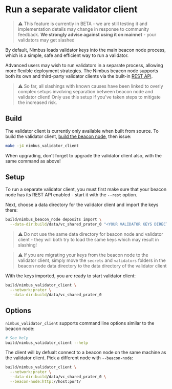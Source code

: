 # Run a separate validator client

> ⚠️ This feature is currently in BETA - we are still testing it and implementation details may change in response to community feedback. **We strongly advise against using it on mainnet** - your validators may get slashed

By default, Nimbus loads validator keys into the main beacon node process, which is a simple, safe and efficient way to run a validator.

Advanced users may wish to run validators in a separate process, allowing more flexible deployment strategies. The Nimbus beacon node supports both its own and third-party validator clients via the built-in [REST API](./rest-api.md).

> ⚠️ So far, all slashings with known causes have been linked to overly complex setups involving separation between beacon node and validator client! Only use this setup if you've taken steps to mitigate the increased risk.

## Build

The validator client is currently only available when built from source. To build the validator client, [build the beacon node](./build.md), then issue:

```sh
make -j4 nimbus_validator_client
```

When upgrading, don't forget to upgrade the validator client also, with the same command as above!

## Setup

To run a separate validator client, you must first make sure that your beacon node has its REST API enabled - start it with the `--rest` option.

Next, choose a data directory for the validator client and import the keys there:

```sh
build/nimbus_beacon_node deposits import \
  --data-dir:build/data/vc_shared_prater_0 "<YOUR VALIDATOR KEYS DIRECTORY>"
```

> ⚠️ Do not use the same data directory for beacon node and validator client - they will both try to load the same keys which may result in slashing!

> ⚠️ If you are migrating your keys from the beacon node to the validator client, simply move the `secrets` and `validators` folders in the beacon node data directory to the data directory of the validator client

With the keys imported, you are ready to start validator client:

```sh
build/nimbus_validator_client \
  --network:prater \
  --data-dir:build/data/vc_shared_prater_0
```

## Options

`nimbus_validator_client` supports command line options similar to the beacon node:
```sh
# See help
build/nimbus_validator_client --help
```

The client will by defualt connect to a beacon node on the same machine as the validator client. Pick a different node with `--beacon-node`:

```sh
build/nimbus_validator_client \
  --network:prater \
  --data-dir:build/data/vc_shared_prater_0 \
  --beacon-node:http://host:port/
```
